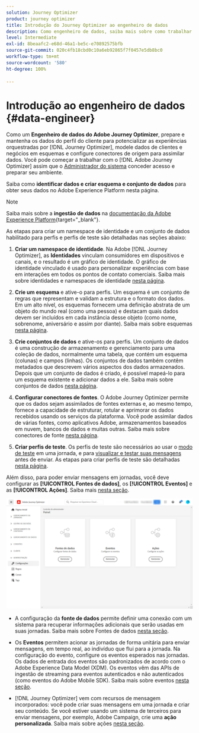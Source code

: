 ```yaml
---
solution: Journey Optimizer
product: journey optimizer
title: Introdução do Journey Optimizer ao engenheiro de dados
description: Como engenheiro de dados, saiba mais sobre como trabalhar com o Journey Optimizer
level: Intermediate
exl-id: 8beaafc2-e68d-46a1-be5c-e70892575bfb
source-git-commit: 020c4fb18cbd0c10a6eb92865f7f0457e5db8bc0
workflow-type: tm+mt
source-wordcount: '580'
ht-degree: 100%

---
```


# Introdução ao engenheiro de dados {#data-engineer}

Como um **Engenheiro de dados do Adobe Journey Optimizer**, prepare e mantenha os dados do perfil do cliente para potencializar as experiências orquestradas por [!DNL Journey Optimizer], modele dados de clientes e negócios em esquemas e configure conectores de origem para assimilar dados. Você pode começar a trabalhar com o [!DNL Adobe Journey Optimizer] assim que o [Administrador do sistema](administrator.md) conceder acesso e preparar seu ambiente.


Saiba como **identificar dados e criar esquema e conjunto de dados** para obter seus dados no Adobe Experience Platform nesta página.

>[!NOTE]
>
>Saiba mais sobre a **ingestão de dados** na [documentação da Adobe Experience Platform](https://experienceleague.adobe.com/docs/experience-platform/ingestion/home.html?lang=pt-BR){target=&quot;_blank&quot;}.

As etapas para criar um namespace de identidade e um conjunto de dados habilitado para perfis e perfis de teste são detalhadas nas seções abaixo:

1. **Criar um namespace de identidade**. Na Adobe [!DNL Journey Optimizer], as **Identidades** vinculam consumidores em dispositivos e canais, e o resultado é um gráfico de identidade. O gráfico de identidade vinculado é usado para personalizar experiências com base em interações em todos os pontos de contato comerciais.  Saiba mais sobre identidades e namespaces de identidade [nesta página](../../segment/get-started-identity.md).

1. **Crie um esquema** e ative-o para perfis. Um esquema é um conjunto de regras que representam e validam a estrutura e o formato dos dados. Em um alto nível, os esquemas fornecem uma definição abstrata de um objeto do mundo real (como uma pessoa) e destacam quais dados devem ser incluídos em cada instância desse objeto (como nome, sobrenome, aniversário e assim por diante).  Saiba mais sobre esquemas [nesta página](../../data/get-started-schemas.md).

1. **Crie conjuntos de dados** e ative-os para perfis. Um conjunto de dados é uma construção de armazenamento e gerenciamento para uma coleção de dados, normalmente uma tabela, que contém um esquema (colunas) e campos (linhas). Os conjuntos de dados também contêm metadados que descrevem vários aspectos dos dados armazenados. Depois que um conjunto de dados é criado, é possível mapeá-lo para um esquema existente e adicionar dados a ele. Saiba mais sobre conjuntos de dados [nesta página](../../data/get-started-datasets.md).

1. **Configurar conectores de fontes**. O Adobe Journey Optimizer permite que os dados sejam assimilados de fontes externas e, ao mesmo tempo, fornece a capacidade de estruturar, rotular e aprimorar os dados recebidos usando os serviços da plataforma. Você pode assimilar dados de várias fontes, como aplicativos Adobe, armazenamentos baseados em nuvem, bancos de dados e muitas outras. Saiba mais sobre conectores de fonte [nesta página](../get-started-sources.md).

1. **Criar perfis de teste**. Os perfis de teste são necessários ao usar o [modo de teste](../../building-journeys/testing-the-journey.md) em uma jornada, e para [visualizar e testar suas mensagens](../../email/preview.md) antes de enviar. As etapas para criar perfis de teste são detalhadas [nesta página](../../segment/creating-test-profiles.md).


Além disso, para poder enviar mensagens em jornadas, você deve configurar as **[!UICONTROL Fontes de dados]**, os **[!UICONTROL Eventos]** e as **[!UICONTROL Ações]**. Saiba mais [nesta seção](../../configuration/about-data-sources-events-actions.md).

![](../assets/admin-menu.png)

* A configuração da **fonte de dados** permite definir uma conexão com um sistema para recuperar informações adicionais que serão usadas em suas jornadas. Saiba mais sobre Fontes de dados [nesta seção](../../datasource/about-data-sources.md).

* Os **Eventos** permitem acionar as jornadas de forma unitária para enviar mensagens, em tempo real, ao indivíduo que flui para a jornada. Na configuração do evento, configure os eventos esperados nas jornadas. Os dados de entrada dos eventos são padronizados de acordo com o Adobe Experience Data Model (XDM). Os eventos vêm das APIs de ingestão de streaming para eventos autenticados e não autenticados (como eventos do Adobe Mobile SDK). Saiba mais sobre eventos [nesta seção](../../event/about-events.md).

* [!DNL Journey Optimizer] vem com recursos de mensagem incorporados: você pode criar suas mensagens em uma jornada e criar seu conteúdo. Se você estiver usando um sistema de terceiros para enviar mensagens, por exemplo, Adobe Campaign, crie uma **ação personalizada**. Saiba mais sobre ações [nesta seção](../../action/action.md).
